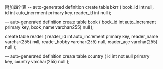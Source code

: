 附加四个表
-- auto-generated definition
create table bkrr
(
    book_id   int null,
    id        int auto_increment
        primary key,
    reader_id int null
);

-- auto-generated definition
create table book
(
    book_id   int auto_increment
        primary key,
    book_name varchar(255) null
);

create table reader
(
    reader_id    int auto_increment
        primary key,
    reader_name  varchar(255) null,
    reader_hobby varchar(255) null,
    reader_age   varchar(255) null
);


-- auto-generated definition
create table country
(
id      int          not null
primary key,
country varchar(255) null
);

